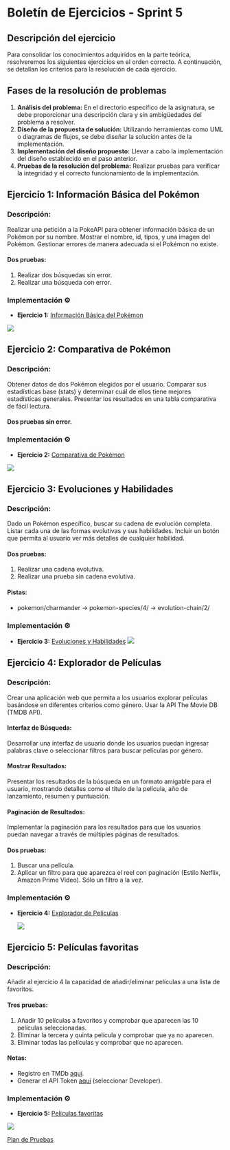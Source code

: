 # Boletín de Ejercicios - Sprint 5

## Descripción del ejercicio

Para consolidar los conocimientos adquiridos en la parte teórica, resolveremos los siguientes ejercicios en el orden correcto. A continuación, se detallan los criterios para la resolución de cada ejercicio.

## Fases de la resolución de problemas

1. **Análisis del problema:** En el directorio específico de la asignatura, se debe proporcionar una descripción clara y sin ambigüedades del problema a resolver.
2. **Diseño de la propuesta de solución:** Utilizando herramientas como UML o diagramas de flujos, se debe diseñar la solución antes de la implementación.
3. **Implementación del diseño propuesto:** Llevar a cabo la implementación del diseño establecido en el paso anterior.
4. **Pruebas de la resolución del problema:** Realizar pruebas para verificar la integridad y el correcto funcionamiento de la implementación.

## Ejercicio 1: Información Básica del Pokémon

### Descripción:

Realizar una petición a la PokeAPI para obtener información básica de un Pokémon por su nombre. Mostrar el nombre, id, tipos, y una imagen del Pokémon. Gestionar errores de manera adecuada si el Pokémon no existe.

#### Dos pruebas:

1. Realizar dos búsquedas sin error.
2. Realizar una búsqueda con error.

### Implementación ⚙️

- **Ejercicio 1:** [Información Básica del Pokémon](/ejercicio1/index.html)
<img src="ejercicio1.gif"/>


## Ejercicio 2: Comparativa de Pokémon

### Descripción:

Obtener datos de dos Pokémon elegidos por el usuario. Comparar sus estadísticas base (stats) y determinar cuál de ellos tiene mejores estadísticas generales. Presentar los resultados en una tabla comparativa de fácil lectura.

#### Dos pruebas sin error.

### Implementación ⚙️

- **Ejercicio 2:** [Comparativa de Pokémon](/ejercicio2/index.html)
<img src="ejercicio2.gif"/>

## Ejercicio 3: Evoluciones y Habilidades

### Descripción:

Dado un Pokémon específico, buscar su cadena de evolución completa. Listar cada una de las formas evolutivas y sus habilidades. Incluir un botón que permita al usuario ver más detalles de cualquier habilidad.

#### Dos pruebas:

1. Realizar una cadena evolutiva.
2. Realizar una prueba sin cadena evolutiva.

#### Pistas:

- pokemon/charmander -> pokemon-species/4/ -> evolution-chain/2/

### Implementación ⚙️

- **Ejercicio 3:** [Evoluciones y Habilidades](/ejercicio3/index.html)
  <img src="ejercicio3.gif"/>

## Ejercicio 4: Explorador de Películas

### Descripción:

Crear una aplicación web que permita a los usuarios explorar películas basándose en diferentes criterios como género. Usar la API The Movie DB (TMDB API).

#### Interfaz de Búsqueda:

Desarrollar una interfaz de usuario donde los usuarios puedan ingresar palabras clave o seleccionar filtros para buscar películas por género.

#### Mostrar Resultados:

Presentar los resultados de la búsqueda en un formato amigable para el usuario, mostrando detalles como el título de la película, año de lanzamiento, resumen y puntuación.

#### Paginación de Resultados:

Implementar la paginación para los resultados para que los usuarios puedan navegar a través de múltiples páginas de resultados.

#### Dos pruebas:

1. Buscar una película.
2. Aplicar un filtro para que aparezca el reel con paginación (Estilo Netflix, Amazon Prime Video). Sólo un filtro a la vez.

### Implementación ⚙️

- **Ejercicio 4:** [Explorador de Películas](/ejercicio4/index.html)

  <img src="ejercicio4.gif"/>

## Ejercicio 5: Películas favoritas

### Descripción:

Añadir al ejercicio 4 la capacidad de añadir/eliminar películas a una lista de favoritos.

#### Tres pruebas:

1. Añadir 10 películas a favoritos y comprobar que aparecen las 10 películas seleccionadas.
2. Eliminar la tercera y quinta película y comprobar que ya no aparecen.
3. Eliminar todas las películas y comprobar que no aparecen.

#### Notas:

- Registro en TMDb [aquí](https://www.themoviedb.org/signup).
- Generar el API Token [aquí](https://www.themoviedb.org/settings/api) (seleccionar Developer).

### Implementación ⚙️

- **Ejercicio 5:** [Películas favoritas](/ejercicio5/index.html)
<img src=ejercicio5.gif/>

[Plan de Pruebas](/Planpruebas.xlsx)
